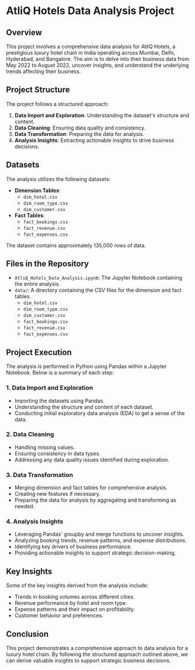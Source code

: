 # AtliQ Hotels Data Analysis Project

## Overview

This project involves a comprehensive data analysis for AtliQ Hotels, a prestigious luxury hotel chain in India operating across Mumbai, Delhi, Hyderabad, and Bangalore. The aim is to delve into their business data from May 2022 to August 2022, uncover insights, and understand the underlying trends affecting their business.

## Project Structure

The project follows a structured approach:
1. **Data Import and Exploration**: Understanding the dataset's structure and content.
2. **Data Cleaning**: Ensuring data quality and consistency.
3. **Data Transformation**: Preparing the data for analysis.
4. **Analysis Insights**: Extracting actionable insights to drive business decisions.

## Datasets

The analysis utilizes the following datasets:
- **Dimension Tables**:
  - `dim_hotel.csv`
  - `dim_room_type.csv`
  - `dim_customer.csv`
- **Fact Tables**:
  - `fact_bookings.csv`
  - `fact_revenue.csv`
  - `fact_expenses.csv`

The dataset contains approximately 135,000 rows of data.

## Files in the Repository

- `AtliQ_Hotels_Data_Analysis.ipynb`: The Jupyter Notebook containing the entire analysis.
- `data/`: A directory containing the CSV files for the dimension and fact tables.
  - `dim_hotel.csv`
  - `dim_room_type.csv`
  - `dim_customer.csv`
  - `fact_bookings.csv`
  - `fact_revenue.csv`
  - `fact_expenses.csv`
  
## Project Execution

The analysis is performed in Python using Pandas within a Jupyter Notebook. Below is a summary of each step:

### 1. Data Import and Exploration

- Importing the datasets using Pandas.
- Understanding the structure and content of each dataset.
- Conducting initial exploratory data analysis (EDA) to get a sense of the data.

### 2. Data Cleaning

- Handling missing values.
- Ensuring consistency in data types.
- Addressing any data quality issues identified during exploration.

### 3. Data Transformation

- Merging dimension and fact tables for comprehensive analysis.
- Creating new features if necessary.
- Preparing the data for analysis by aggregating and transforming as needed.

### 4. Analysis Insights

- Leveraging Pandas' groupby and merge functions to uncover insights.
- Analyzing booking trends, revenue patterns, and expense distributions.
- Identifying key drivers of business performance.
- Providing actionable insights to support strategic decision-making.

## Key Insights

Some of the key insights derived from the analysis include:
- Trends in booking volumes across different cities.
- Revenue performance by hotel and room type.
- Expense patterns and their impact on profitability.
- Customer behavior and preferences.

## Conclusion

This project demonstrates a comprehensive approach to data analysis for a luxury hotel chain. By following the structured approach outlined above, we can derive valuable insights to support strategic business decisions.


